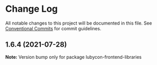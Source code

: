 # Change Log

All notable changes to this project will be documented in this file.
See [Conventional Commits](https://conventionalcommits.org) for commit guidelines.

## 1.6.4 (2021-07-28)

**Note:** Version bump only for package lubycon-frontend-libraries
